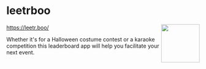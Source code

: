 # leetrboo

<a href="https://leetr.boo/" target="blank"><img align="right" src="https://djbrianc.us/wp-content/uploads/2022/03/video-fonda-karaoke-4647668.webp" height="100" width="auto" /></a>

https://leetr.boo/

Whether it's for a Halloween costume contest or a karaoke competition this leaderboard app will help you facilitate your next event.
